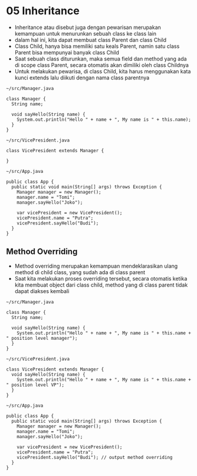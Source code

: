 # 05 Inheritance

- Inheritance atau disebut juga dengan pewarisan merupakan kemampuan untuk menurunkan sebuah class ke class lain
- dalam hal ini, kita dapat membuat class Parent dan class Child
- Class Child, hanya bisa memiliki satu keals Parent, namin satu class Parent bisa mempunyai banyak class Child
- Saat sebuah class diturunkan, maka semua field dan method yang ada di scope class Parent, secara otomatis akan dimiliki oleh class Childnya
- Untuk melakukan pewarisa, di class Child, kita harus menggunakan kata kunci extends lalu diikuti dengan nama class parentnya

```
~/src/Manager.java

class Manager {
  String name;

  void sayHello(String name) {
    System.out.println("Hello " + name + ", My name is " + this.name);
  }
}

```

```
~/src/VicePresident.java

class VicePresident extends Manager {

}
```

```
~/src/App.java

public class App {
  public static void main(String[] args) throws Exception {
    Manager manager = new Manager();
    manager.name = "Tomi";
    manager.sayHello("Joko");

    var vicePresident = new VicePresident();
    vicePresident.name = "Putra";
    vicePresident.sayHello("Budi");
  }
}

```

## Method Overriding

- Method overriding merupakan kemampuan mendeklarasikan ulang method di child class, yang sudah ada di class parent
- Saat kita melakukan proses overriding tersebut, secara otomatis ketika kita membuat object dari class child, method yang di class parent tidak dapat diakses kembali

```
~/src/Manager.java

class Manager {
  String name;

  void sayHello(String name) {
    System.out.println("Hello " + name + ", My name is " + this.name + " position level manager");
  }
}

```

```
~/src/VicePresident.java

class VicePresident extends Manager {
  void sayHello(String name) {
    System.out.println("Hello " + name + ", My name is " + this.name + " position level VP");
  }
}
```

```
~/src/App.java

public class App {
  public static void main(String[] args) throws Exception {
    Manager manager = new Manager();
    manager.name = "Tomi";
    manager.sayHello("Joko");

    var vicePresident = new VicePresident();
    vicePresident.name = "Putra";
    vicePresident.sayHello("Budi"); // output method overriding
  }
}

```